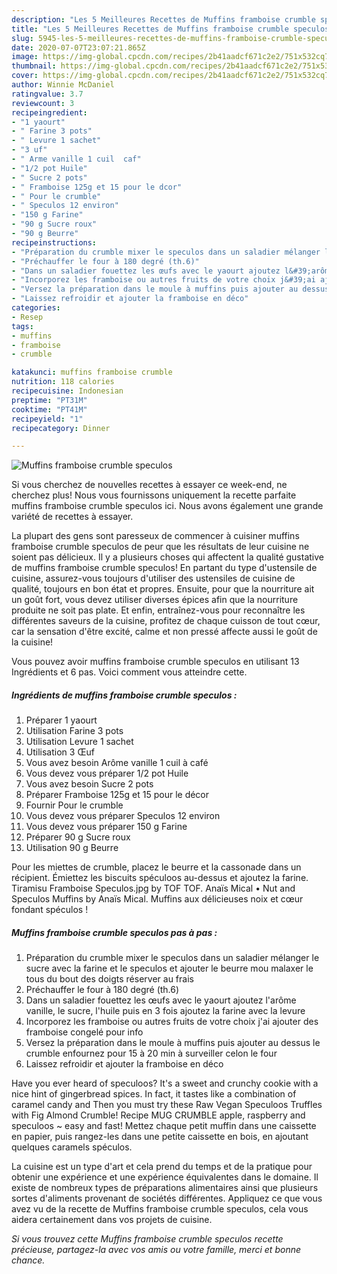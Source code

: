 ```yaml
---
description: "Les 5 Meilleures Recettes de Muffins framboise crumble speculos"
title: "Les 5 Meilleures Recettes de Muffins framboise crumble speculos"
slug: 5945-les-5-meilleures-recettes-de-muffins-framboise-crumble-speculos
date: 2020-07-07T23:07:21.865Z
image: https://img-global.cpcdn.com/recipes/2b41aadcf671c2e2/751x532cq70/muffins-framboise-crumble-speculos-photo-principale-de-la-recette.jpg
thumbnail: https://img-global.cpcdn.com/recipes/2b41aadcf671c2e2/751x532cq70/muffins-framboise-crumble-speculos-photo-principale-de-la-recette.jpg
cover: https://img-global.cpcdn.com/recipes/2b41aadcf671c2e2/751x532cq70/muffins-framboise-crumble-speculos-photo-principale-de-la-recette.jpg
author: Winnie McDaniel
ratingvalue: 3.7
reviewcount: 3
recipeingredient:
- "1 yaourt"
- " Farine 3 pots"
- " Levure 1 sachet"
- "3 uf"
- " Arme vanille 1 cuil  caf"
- "1/2 pot Huile"
- " Sucre 2 pots"
- " Framboise 125g et 15 pour le dcor"
- " Pour le crumble"
- " Speculos 12 environ"
- "150 g Farine"
- "90 g Sucre roux"
- "90 g Beurre"
recipeinstructions:
- "Préparation du crumble mixer le speculos dans un saladier mélanger le sucre avec la farine et le speculos et ajouter le beurre mou malaxer le tous du bout des doigts réserver au frais"
- "Préchauffer le four à 180 degré (th.6)"
- "Dans un saladier fouettez les œufs avec le yaourt ajoutez l&#39;arôme vanille, le sucre, l&#39;huile puis en 3 fois ajoutez la farine avec la levure"
- "Incorporez les framboise ou autres fruits de votre choix j&#39;ai ajouter des framboise congelé pour info"
- "Versez la préparation dans le moule à muffins puis ajouter au dessus le crumble enfournez pour 15 à 20 min à surveiller celon le four"
- "Laissez refroidir et ajouter la framboise en déco"
categories:
- Resep
tags:
- muffins
- framboise
- crumble

katakunci: muffins framboise crumble 
nutrition: 118 calories
recipecuisine: Indonesian
preptime: "PT31M"
cooktime: "PT41M"
recipeyield: "1"
recipecategory: Dinner

---
```



![Muffins framboise crumble speculos](https://img-global.cpcdn.com/recipes/2b41aadcf671c2e2/751x532cq70/muffins-framboise-crumble-speculos-photo-principale-de-la-recette.jpg)

Si vous cherchez de nouvelles recettes à essayer ce week-end, ne cherchez plus! Nous vous fournissons uniquement la recette parfaite muffins framboise crumble speculos ici. Nous avons également une grande variété de recettes à essayer.

La plupart des gens sont paresseux de commencer à cuisiner muffins framboise crumble speculos de peur que les résultats de leur cuisine ne soient pas délicieux. Il y a plusieurs choses qui affectent la qualité gustative de muffins framboise crumble speculos! En partant du type d'ustensile de cuisine, assurez-vous toujours d'utiliser des ustensiles de cuisine de qualité, toujours en bon état et propres. Ensuite, pour que la nourriture ait un goût fort, vous devez utiliser diverses épices afin que la nourriture produite ne soit pas plate. Et enfin, entraînez-vous pour reconnaître les différentes saveurs de la cuisine, profitez de chaque cuisson de tout cœur, car la sensation d'être excité, calme et non pressé affecte aussi le goût de la cuisine!

<!--inarticleads1-->

Vous pouvez avoir muffins framboise crumble speculos en utilisant 13 Ingrédients et 6 pas. Voici comment vous atteindre cette.

##### Ingrédients de muffins framboise crumble speculos :

1. Préparer 1 yaourt
1. Utilisation  Farine 3 pots
1. Utilisation  Levure 1 sachet
1. Utilisation 3 Œuf
1. Vous avez besoin  Arôme vanille 1 cuil à café
1. Vous devez vous préparer 1/2 pot Huile
1. Vous avez besoin  Sucre 2 pots
1. Préparer  Framboise 125g et 15 pour le décor
1. Fournir  Pour le crumble
1. Vous devez vous préparer  Speculos 12 environ
1. Vous devez vous préparer 150 g Farine
1. Préparer 90 g Sucre roux
1. Utilisation 90 g Beurre


Pour les miettes de crumble, placez le beurre et la cassonade dans un récipient. Émiettez les biscuits spéculoos au-dessus et ajoutez la farine. Tiramisu Framboise Speculos.jpg by TOF TOF. Anaïs Mical • Nut and Speculos Muffins by Anaïs Mical. Muffins aux délicieuses noix et cœur fondant spéculos ! 

<!--inarticleads2-->

##### Muffins framboise crumble speculos pas à pas :

1. Préparation du crumble mixer le speculos dans un saladier mélanger le sucre avec la farine et le speculos et ajouter le beurre mou malaxer le tous du bout des doigts réserver au frais
1. Préchauffer le four à 180 degré (th.6)
1. Dans un saladier fouettez les œufs avec le yaourt ajoutez l&#39;arôme vanille, le sucre, l&#39;huile puis en 3 fois ajoutez la farine avec la levure
1. Incorporez les framboise ou autres fruits de votre choix j&#39;ai ajouter des framboise congelé pour info
1. Versez la préparation dans le moule à muffins puis ajouter au dessus le crumble enfournez pour 15 à 20 min à surveiller celon le four
1. Laissez refroidir et ajouter la framboise en déco


Have you ever heard of speculoos? It&#39;s a sweet and crunchy cookie with a nice hint of gingerbread spices. In fact, it tastes like a combination of caramel candy and Then you must try these Raw Vegan Speculoos Truffles with Fig Almond Crumble! Recipe MUG CRUMBLE apple, raspberry and speculoos ~ easy and fast! Mettez chaque petit muffin dans une caissette en papier, puis rangez-les dans une petite caissette en bois, en ajoutant quelques caramels spéculos. 

<!--inarticleads1-->

<p>
La cuisine est un type d'art et cela prend du temps et de la pratique pour obtenir une expérience et une expérience équivalentes dans le domaine. Il existe de nombreux types de préparations alimentaires ainsi que plusieurs sortes d'aliments provenant de sociétés différentes. Appliquez ce que vous avez vu de la recette de Muffins framboise crumble speculos, cela vous aidera certainement dans vos projets de cuisine.
</p>

<p>
<i>Si vous trouvez cette Muffins framboise crumble speculos recette précieuse, partagez-la avec vos amis ou votre famille, merci et bonne chance.</i>
</p>

